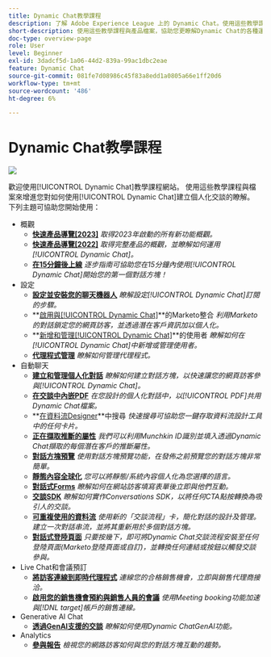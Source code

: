 ```yaml
---
title: Dynamic Chat教學課程
description: 了解 Adobe Experience League 上的 Dynamic Chat。使用這些教學課程與文件來更了解如何使用 Dynamic Chat 建立個人化的對話。
short-description: 使用這些教學課程與產品檔案，協助您更瞭解Dynamic Chat的各種運作方式。
doc-type: overview-page
role: User
level: Beginner
exl-id: 3dadcf5d-1a06-44d2-839a-99ac1dbc2eae
feature: Dynamic Chat
source-git-commit: 081fe7d08986c45f83a8edd1a0805a66e1ff20d6
workflow-type: tm+mt
source-wordcount: '486'
ht-degree: 6%

---
```


# Dynamic Chat教學課程

![](assets/dynamic-chat-header.png)

歡迎使用[!UICONTROL Dynamic Chat]教學課程網站。 使用這些教學課程與檔案來增進您對如何使用[!UICONTROL Dynamic Chat]建立個人化交談的瞭解。 下列主題可協助您開始使用：

* 概觀
   * **[快速產品導覽[2023]](product-tour.md)**
     *取得2023年啟動的所有新功能概觀。*
   * **[快速產品導覽[2022]](product-tour.md)**
     *取得完整產品的概觀，並瞭解如何運用[!UICONTROL Dynamic Chat]。*
   * **[在15分鐘後上線](go-live-in-15-minutes.md)**
     *逐步指南可協助您在15分鐘內使用[!UICONTROL Dynamic Chat]開始您的第一個對話方塊！*
* 設定
   * **[設定並安裝您的聊天機器人](setup.md)**
     *瞭解設定[!UICONTROL Dynamic Chat]訂閱的步驟。*
   * **[啟用與[!UICONTROL Dynamic Chat]](marketo-integration.md)**的Marketo整合
     *利用Marketo的對話鎖定您的網頁訪客，並透過潛在客戶資訊加以個人化。*
   * **[新增和管理[!UICONTROL Dynamic Chat]](user-management.md)**的使用者
     *瞭解如何在[!UICONTROL Dynamic Chat]中新增或管理使用者。*
   * **[代理程式管理](agent-management.md)**
     *瞭解如何管理代理程式。*
* 自動聊天
   * **[建立和管理個人化對話](dialogue-management.md)**
     *瞭解如何建立對話方塊，以快速讓您的網頁訪客參與[!UICONTROL Dynamic Chat]。*
   * **[在交談中內嵌PDF](document-cloud-integration.md)**
     *在您設計的個人化對話中，以[!UICONTROL PDF]共用Dynamic Chat檔案。*
   * **[在資料流Designer](search-in-stream-designer.md)**中搜尋
     *快速搜尋可協助您一鍵存取資料流設計工具中的任何卡片。*
   * **[正在擷取推斷的屬性](capture-inferred-attributes.md)**
     *我們可以利用Munchkin ID識別並填入透過Dynamic Chat擷取的每個潛在客戶的推斷屬性。*
   * **[對話方塊預覽](dialogue-preview.md)**
     *使用對話方塊預覽功能，在發佈之前預覽您的對話方塊非常簡單。*
   * **[靜態內容全球化](globalization-of-static-content.md)**
     *您可以將靜態/系統內容個人化為您選擇的語言。*
   * **[對話式Forms](conversational-forms.md)**
     *瞭解如何在網站訪客填寫表單後立即與他們互動。*
   * **[交談SDK](conversations-sdk.md)**
     *瞭解如何實作Conversations SDK，以將任何CTA點按轉換為吸引人的交談。*
   * **[可重複使用的資料流](reusable-flows.md)**
     *使用新的「交談流程」卡，簡化對話的設計及管理。 建立一次對話串流，並將其重新用於多個對話方塊。*
   * **[對話式登陸頁面](conversational-landing-pages.md)**
     *只要按幾下，即可將Dynamic Chat交談流程安裝至任何登陸頁面(Marketo登陸頁面或自訂)，並轉換任何連結或按鈕以觸發交談參與。*
* Live Chat和會議預訂
   * **[將訪客連線到即時代理程式](connect-visitors-to-live-agents.md)**
     *連線您的合格銷售機會，立即與銷售代理商接洽。*
   * **[啟用您的銷售機會預約與銷售人員的會議](meeting-booking.md)**
     *使用Meeting booking功能加速與[!DNL target]帳戶的銷售連線。*
* Generative AI Chat
   * **[透過GenAI支援的交談](gen-ai-features.md)**
     *瞭解如何使用Dynamic ChatGenAI功能。*
* Analytics
   * **[參與報告](engagement-report.md)**
     *檢視您的網路訪客如何與您的對話方塊互動的趨勢。*
